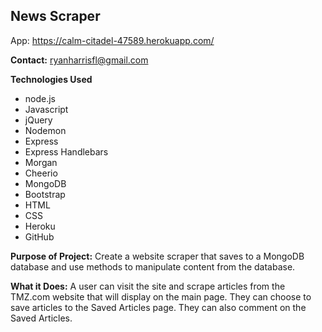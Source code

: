 ## News Scraper

App: https://calm-citadel-47589.herokuapp.com/

**Contact:** ryanharrisfl@gmail.com

**Technologies Used** 
* node.js
* Javascript
* jQuery
* Nodemon
* Express
* Express Handlebars
* Morgan 
* Cheerio
* MongoDB
* Bootstrap
* HTML
* CSS 
* Heroku 
* GitHub 

**Purpose of Project:** Create a website scraper that saves to a MongoDB database and use methods to manipulate content from the database.

**What it Does:** A user can visit the site and scrape articles from the TMZ.com website that will display on the main page. They can choose to save articles to the Saved Articles page. They can also comment on the Saved Articles. 

